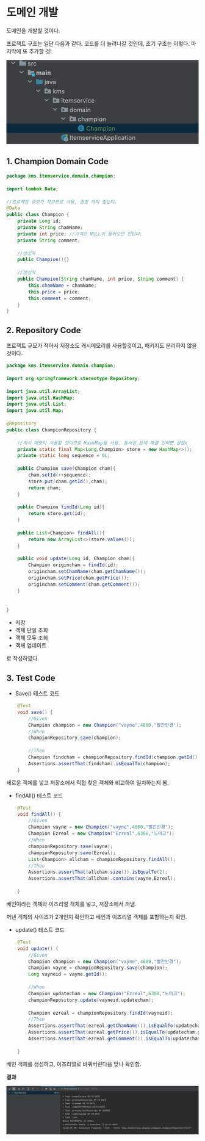 # 도메인 개발

도메인을 개발할 것이다.

프로젝트 구조는 일단 다음과 같다. 코드를 더 늘려나갈 것인데, 초기 구조는 이렇다. 마지막에 또 추가할 것!

![](img/Structure.png)


## 1. Champion Domain Code

```java
package kms.itemservice.domain.champion;

import lombok.Data;

//프로젝트 규모가 작으므로 사용, 권장 하지 않는다.
@Data
public class Champion {
    private Long id;
    private String chamName;
    private int price; //가격은 NULL이 들어오면 안된다.
    private String comment;

    //생성자
    public Champion(){}

    //생성자
    public Champion(String chamName, int price, String comment) {
        this.chamName = chamName;
        this.price = price;
        this.comment = comment;
    }
}

```

## 2. Repository Code

프로젝트 규모가 작아서 저장소도 캐시메모리를 사용할것이고, 패키지도 분리하지 않을것이다.

```java
package kms.itemservice.domain.champion;

import org.springframework.stereotype.Repository;

import java.util.ArrayList;
import java.util.HashMap;
import java.util.List;
import java.util.Map;

@Repository
public class ChampionRepository {

    //캐시 메모리 사용할 것이므로 HashMap을 사용. 동시성 문제 해결 안되면 권장x
    private static final Map<Long,Champion> store = new HashMap<>();
    private static long sequence = 0L;

    public Champion save(Champion cham){
        cham.setId(++sequence);
        store.put(cham.getId(),cham);
        return cham;
    }

    public Champion findId(Long id){
        return store.get(id);
    }

    public List<Champion> findAll(){
        return new ArrayList<>(store.values());
    }

    public void update(Long id, Champion cham){
        Champion origincham = findId(id);
        origincham.setChamName(cham.getChamName());
        origincham.setPrice(cham.getPrice());
        origincham.setComment(cham.getComment());
    }


}

```

- 저장
- 객체 단일 조회
- 객체 모두 조회
- 객체 업데이트

로 작성하였다.

## 3. Test Code

- Save() 테스트 코드

```java
    @Test
    void save() {
        //Given
        Champion champion = new Champion("vayne",4800,"빨간안경");
        //When
        championRepository.save(champion);

        //Then
        Champion findcham = championRepository.findId(champion.getId());
        Assertions.assertThat(findcham).isEqualTo(champion);
    }
```

새로운 객체를 넣고 저장소에서 직접 찾은 객체와 비교하여 일치하는지 봄.

- findAll() 테스트 코드

```java
    @Test
    void findAll() {
        //Given
        Champion vayne = new Champion("vayne",4800,"빨간안경");
        Champion Ezreal = new Champion("Ezreal",6300,"노머고");
        //When
        championRepository.save(vayne);
        championRepository.save(Ezreal);
        List<Champion> allcham = championRepository.findAll();
        //Then
        Assertions.assertThat(allcham.size()).isEqualTo(2);
        Assertions.assertThat(allcham).contains(vayne,Ezreal);

    }
```

베인이라는 객체와 이즈리얼 객체를 넣고, 저장소에서 꺼냄.

꺼낸 겍체의 사이즈가 2개인지 확인하고 베인과 이즈리얼 객체를 포함하는지 확인.

- update() 테스트 코드

```java
    @Test
    void update() {
        //Given
        Champion champion = new Champion("vayne",4800,"빨간안경");
        Champion vayne = championRepository.save(champion);
        Long vayneid = vayne.getId();

        //When
        Champion updatecham = new Champion("Ezreal",6300,"노머고");
        championRepository.update(vayneid,updatecham);

        Champion ezreal = championRepository.findId(vayneid);
        //Then
        Assertions.assertThat(ezreal.getChamName()).isEqualTo(updatecham.getChamName());
        Assertions.assertThat(ezreal.getPrice()).isEqualTo(updatecham.getPrice());
        Assertions.assertThat(ezreal.getComment()).isEqualTo(updatecham.getComment());

    }
```

베인 객체를 생성하고, 이즈리얼로 바꿔버린다음 맞나 확인함.

**결과**

![](img/Testresult.png)





